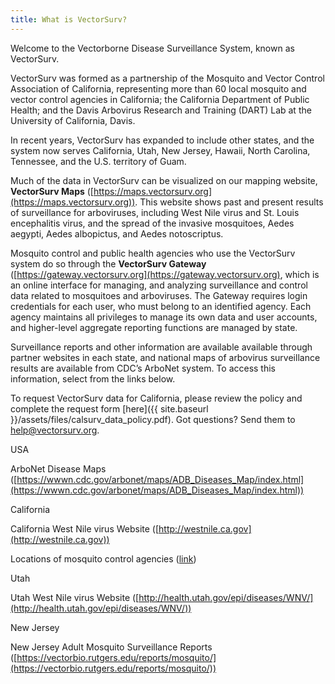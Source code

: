 ```yaml
---
title: What is VectorSurv?
---
```


Welcome to the Vectorborne Disease Surveillance System, known as VectorSurv.

VectorSurv was formed as a partnership of the Mosquito and Vector Control Association of California, representing more than 60 local mosquito and vector control agencies in California; the California Department of Public Health; and the Davis Arbovirus Research and Training (DART) Lab at the University of California, Davis.

In recent years, VectorSurv has expanded to include other states, and the system now serves California, Utah, New Jersey, Hawaii, North Carolina, Tennessee, and the U.S. territory of Guam.

Much of the data in VectorSurv can be visualized on our mapping website, **VectorSurv Maps** ([https://maps.vectorsurv.org](https://maps.vectorsurv.org)). This website shows past and present results of surveillance for arboviruses, including West Nile virus and St. Louis encephalitis virus, and the spread of the invasive mosquitoes, Aedes aegypti, Aedes albopictus, and Aedes notoscriptus.

Mosquito control and public health agencies who use the VectorSurv system do so through the **VectorSurv Gateway** ([https://gateway.vectorsurv.org](https://gateway.vectorsurv.org), which is an online interface for managing, and analyzing surveillance and control data related to mosquitoes and arboviruses. The Gateway requires login credentials for each user, who must belong to an identified agency. Each agency maintains all privileges to manage its own data and user accounts, and higher-level aggregate reporting functions are managed by state.

Surveillance reports and other information are available available through partner websites in each state, and national maps of arbovirus surveillance results are available from CDC’s ArboNet system. To access this information, select from the links below.

To request VectorSurv data for California, please review the policy and complete the request form [here]({{ site.baseurl }}/assets/files/calsurv_data_policy.pdf). Got questions? Send them to [help@vectorsurv.org](mailto:help@vectorsurv.org).

USA

ArboNet Disease Maps ([https://wwwn.cdc.gov/arbonet/maps/ADB_Diseases_Map/index.html](https://wwwn.cdc.gov/arbonet/maps/ADB_Diseases_Map/index.html))

California

California West Nile virus Website ([http://westnile.ca.gov](http://westnile.ca.gov))

Locations of mosquito control agencies ([link](http://www.arcgis.com/home/webmap/viewer.html?webmap=604a0fe9f2b74e98a53b53d192b2ac67&extent=-131.4442,32.5803,-108.7025,41.6862))

Utah

Utah West Nile virus Website ([http://health.utah.gov/epi/diseases/WNV/](http://health.utah.gov/epi/diseases/WNV/))

New Jersey

New Jersey Adult Mosquito Surveillance Reports ([https://vectorbio.rutgers.edu/reports/mosquito/](https://vectorbio.rutgers.edu/reports/mosquito/))
